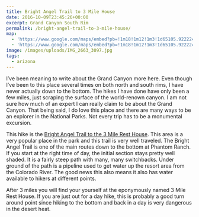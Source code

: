 ```yaml
---
title: Bright Angel Trail to 3 Mile House
date: 2016-10-09T23:45:26+00:00
excerpt: Grand Canyon South Rim
permalink: /bright-angel-trail-to-3-mile-house/
map:
  - 'https://www.google.com/maps/embed?pb=!1m18!1m12!1m3!1d65105.9222242831!2d-112.17093855639732!3d36.06761223287064!2m3!1f0!2f0!3f0!3m2!1i1024!2i768!4f13.1!3m3!1m2!1s0x0%3A0x864e99540608b624!2sBright+Angel+Trailhead!5e1!3m2!1sen!2sus!4v1476056527068'
  - 'https://www.google.com/maps/embed?pb=!1m18!1m12!1m3!1d65105.9222242831!2d-112.17093855639732!3d36.06761223287064!2m3!1f0!2f0!3f0!3m2!1i1024!2i768!4f13.1!3m3!1m2!1s0x0%3A0x864e99540608b624!2sBright+Angel+Trailhead!5e1!3m2!1sen!2sus!4v1476056527068'
image: /images/uploads/IMG_2663_3097.jpg
tags:
  - arizona
---
```

I’ve been meaning to write about the Grand Canyon more here. Even though I’ve been to this place several times on both north and south rims, I have never actually down to the bottom. The hikes I have done have only been a few miles, just scraping the surface of the world-renown canyon. I am not sure how much of an expert I can really claim to be about the Grand Canyon. That being said, I do love this place and there are many ways to be an explorer in the National Parks. Not every trip has to be a monumental excursion.

This hike is the <a href="https://www.nps.gov/grca/planyourvisit/day-hiking.htm">Bright Angel Trail to the 3 Mile Rest House</a>. This area is a very popular place in the park and this trail is very well traveled. The Bright Angel Trail is one of the main routes down to the bottom at Phantom Ranch. If you start at the right time of day, the initial section stays pretty well shaded. It is a fairly steep path with many, many switchbacks. Under ground of the path is a pipeline used to get water up the resort area from the Colorado River. The good news this also means it also has water available to hikers at different points.

After 3 miles you will find your yourself at the eponymously named 3 Mile Rest House. If you are just out for a day hike, this is probably a good turn around point since hiking to the bottom and back in a day is very dangerous in the desert heat.

